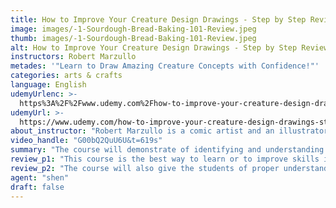 ```yaml
---
title: How to Improve Your Creature Design Drawings - Step by Step Review
image: images/-1-Sourdough-Bread-Baking-101-Review.jpeg
thumb: images/-1-Sourdough-Bread-Baking-101-Review.jpeg
alt: How to Improve Your Creature Design Drawings - Step by Step Review
instructors: Robert Marzullo
metades: '"Learn to Draw Amazing Creature Concepts with Confidence!"'
categories: arts & crafts
language: English
udemyUrlenc: >-
  https%3A%2F%2Fwww.udemy.com%2Fhow-to-improve-your-creature-design-drawings-step-by-step%2F
udemyUrl: >-
  https://www.udemy.com/how-to-improve-your-creature-design-drawings-step-by-step/
about_instructor: "Robert Marzullo is a comic artist and an illustrator where he is creating digital arts and character concepts. He also the writer of the book “Learn to Draw Action Heroes”. Robert also manages his own design firm for over 15 years. He has published industry for comics, he created character and 3D animation for TV and illustrated sketch for storyboards for ads."
video_handle: "G00bQ2QuU6U&t=619s"
summary: "The course will demonstrate of identifying and understanding the significance of spine of various animals in order to start illustrating them in different posture and positions." 
review_p1: "This course is the best way to learn or to improve skills in illustrating creatures design. The basic method and procedures are clearly and well explained. It is will well structured and organized according to the importance of steps. It has a core fundamental on how to correctly draw and illustrate a creature.  The course will demonstrate of identifying and understanding the significance of spine of various animals in order to start illustrating them in different posture and positions.  It is also the base foundation where anatomy can be applied or skull skeleton and can come up with creative and imaginative ideas of the different creature. The method of thumbnailing is also well explained, sketching and adjusting the component to create the different types of animals."
review_p2: "The course will also give the students of proper understanding the difference between predator and prey and the concept of right proportions. The instructor also gave the advice to focus on sketch lines in an imaginative attitude since animals have a lot of expressive behavior that the student can convey in creating creature design. He also encourages his student to study the characteristics of a variety of animals to have multiple ideas and creative inspiration. Each lesson and instructions are very easy to understand and follow. The instructor is very knowledgeable and a great artist.This course can change the student perception in creating an animal’s creature and they will definitely learn how to produce an amazing design."
agent: "shen"
draft: false
---
```


